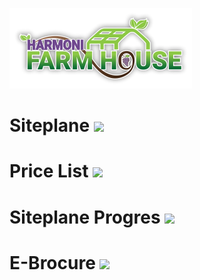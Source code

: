 ![.][def]

[def]: logo/hfh-logo.png

# Siteplane [![](https://img.shields.io/badge/Download-blue.svg)](link)

# Price List [![](https://img.shields.io/badge/Download-blue.svg)](link)

# Siteplane Progres [![](https://img.shields.io/badge/Download-blue.svg)](link)

# E-Brocure [![](https://img.shields.io/badge/Download-blue.svg)](link)
